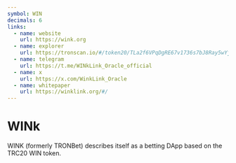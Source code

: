 ```yaml
---
symbol: WIN
decimals: 6
links:
  - name: website
    url: https://wink.org
  - name: explorer
    url: https://tronscan.io/#/token20/TLa2f6VPqDgRE67v1736s7bJ8Ray5wYjU7
  - name: telegram
    url: https://t.me/WINkLink_Oracle_official
  - name: x
    url: https://x.com/WinkLink_Oracle
  - name: whitepaper
    url: https://winklink.org/#/
---
```


# WINk

WINK (formerly TRONBet) describes itself as a betting DApp based on the TRC20 WIN token.
